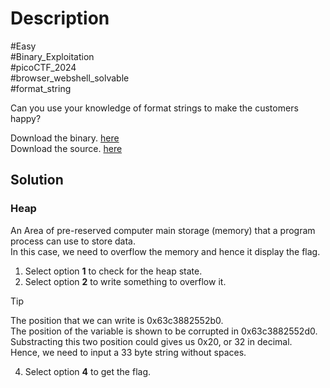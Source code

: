 # Description

#Easy<br>
#Binary_Exploitation<br>
#picoCTF_2024<br>
#browser_webshell_solvable<br>
#format_string<br>

Can you use your knowledge of format strings to make the customers happy?<br>

Download the binary. [here](../format_string_0/format_string_0)<br>
Download the source. [here](../format_string_0/format_string_0.c)

## Solution

### Heap  
An Area of pre-reserved computer main storage (memory) that a program process can use to store data.<br>
In this case, we need to overflow the memory and hence it display the flag.<br>

1. Select option __1__ to check for the heap state.
2. Select option __2__ to write something to overflow it.<br>
> [!TIP]
> The position that we can write is 0x63c3882552b0.<br>
  The position of the variable is shown to be corrupted in 0x63c3882552d0.<br>
  Substracting this two position could gives us 0x20, or 32 in decimal.<br>
  Hence, we need to input a 33 byte string without spaces.
   
4. Select option __4__ to get the flag.


